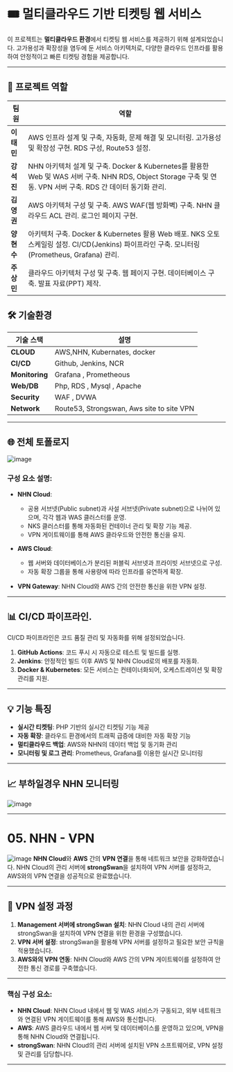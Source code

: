 # 🎟️ 멀티클라우드 기반 티켓팅 웹 서비스

이 프로젝트는 **멀티클라우드 환경**에서 티켓팅 웹 서비스를 제공하기 위해 설계되었습니다. 고가용성과 확장성을 염두에 둔 서비스 아키텍처로, 다양한 클라우드 인프라를 활용하여 안정적이고 빠른 티켓팅 경험을 제공합니다.

---

## 🚀 프로젝트 역할

| 팀원        | 역할                                                                                             |
|-------------|--------------------------------------------------------------------------------------------------|
| **이태민**  | AWS 인프라 설계 및 구축, 자동화, 문제 해결 및 모니터링. 고가용성 및 확장성 구현. RDS 구성, Route53 설정. |
| **강석진**  | NHN 아키텍처 설계 및 구축. Docker & Kubernetes를 활용한 Web 및 WAS 서버 구축. NHN RDS, Object Storage 구축 및 연동. VPN 서버 구축. RDS 간 데이터 동기화 관리. |
| **김영권**  | AWS 아키텍처 구성 및 구축. AWS WAF(웹 방화벽) 구축. NHN 클라우드 ACL 관리. 로그인 페이지 구현. |
| **양현수**  | 아키텍처 구축. Docker & Kubernetes 활용 Web 배포. NKS 오토스케일링 설정. CI/CD(Jenkins) 파이프라인 구축. 모니터링(Prometheus, Grafana) 관리. |
| **주상민**  | 클라우드 아키텍처 구성 및 구축. 웹 페이지 구현. 데이터베이스 구축. 발표 자료(PPT) 제작. |



## 🛠️ 기술환경

| 기술 스택          | 설명                                      |
|-------------------|-----------------------------------------|
| **CLOUD**     |   AWS,NHN, Kubernates, docker                   |
| **CI/CD**         | Github, Jenkins, NCR         |
| **Monitoring**   | Grafana , Prometheous                        |
| **Web/DB** | Php, RDS , Mysql , Apache |
| **Security** | WAF , DVWA |
| **Network**   | Route53, Strongswan, Aws site to site VPN  |

---

## 🌐 전체 토폴로지

![image](https://github.com/user-attachments/assets/b1b286fe-f048-4920-9a55-8b91e97e4dc4)


### 구성 요소 설명:

- **NHN Cloud**: 
  - 공용 서브넷(Public subnet)과 사설 서브넷(Private subnet)으로 나뉘어 있으며, 각각 웹과 WAS 클러스터를 운영.
  - NKS 클러스터를 통해 자동화된 컨테이너 관리 및 확장 기능 제공.
  - VPN 게이트웨이를 통해 AWS 클라우드와 안전한 통신을 유지.

- **AWS Cloud**:
  - 웹 서버와 데이터베이스가 분리된 퍼블릭 서브넷과 프라이빗 서브넷으로 구성.
  - 자동 확장 그룹을 통해 사용량에 따라 인프라를 유연하게 확장.

- **VPN Gateway**: NHN Cloud와 AWS 간의 안전한 통신을 위한 VPN 설정.

---

## 📊 CI/CD 파이프라인.

CI/CD 파이프라인은 코드 품질 관리 및 자동화를 위해 설정되었습니다.

1. **GitHub Actions**: 코드 푸시 시 자동으로 테스트 및 빌드를 실행.
2. **Jenkins**: 안정적인 빌드 이후 AWS 및 NHN Cloud로의 배포를 자동화.
3. **Docker & Kubernetes**: 모든 서비스는 컨테이너화되어, 오케스트레이션 및 확장 관리를 지원.

---
## 💡 기능 특징

- **실시간 티켓팅**: PHP 기반의 실시간 티켓팅 기능 제공
- **자동 확장**: 클라우드 환경에서의 트래픽 급증에 대비한 자동 확장 기능
- **멀티클라우드 백업**: AWS와 NHN의 데이터 백업 및 동기화 관리
- **모니터링 및 로그 관리**: Prometheus, Grafana를 이용한 실시간 모니터링

---

## 📈 부하일경우 NHN 모니터링 
![image](https://github.com/user-attachments/assets/ff43bc06-1347-4c0b-889d-385cf8c3f44e)


---
# 05. NHN - VPN


![image](https://github.com/user-attachments/assets/e62168d7-81f9-4aa7-9677-46c4e432db91)
 **NHN Cloud**와 **AWS** 간의 **VPN 연결**을 통해 네트워크 보안을 강화하였습니다. NHN Cloud의 관리 서버에 **strongSwan**을 설치하여 VPN 서버를 설정하고, AWS와의 VPN 연결을 성공적으로 완료했습니다.

---

## 📡 VPN 설정 과정

1. **Management 서버에 strongSwan 설치**: NHN Cloud 내의 관리 서버에 strongSwan을 설치하여 VPN 연결을 위한 환경을 구성했습니다.
2. **VPN 서버 설정**: strongSwan을 활용해 VPN 서버를 설정하고 필요한 보안 규칙을 적용했습니다.
3. **AWS와의 VPN 연동**: NHN Cloud와 AWS 간의 VPN 게이트웨이를 설정하여 안전한 통신 경로를 구축했습니다.

---



### 핵심 구성 요소:

- **NHN Cloud**: NHN Cloud 내에서 웹 및 WAS 서비스가 구동되고, 외부 네트워크와 연결된 VPN 게이트웨이를 통해 AWS와 통신합니다.
- **AWS**: AWS 클라우드 내에서 웹 서버 및 데이터베이스를 운영하고 있으며, VPN을 통해 NHN Cloud와 연결됩니다.
- **strongSwan**: NHN Cloud의 관리 서버에 설치된 VPN 소프트웨어로, VPN 설정 및 관리를 담당합니다.

---


